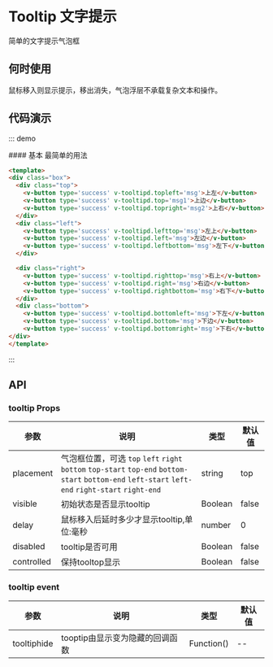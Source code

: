 <style scoped>
  .box {
    width: 500px;
    }
    .top {
        
      margin-left: 125px;
      
    }

    .left {
      float: left;
      width: 60px;
    }

    .right {
      width: 60px; 
      margin-left: 380px;
    }

    .bottom {
      clear: both;
      margin-left: 125px;
    }
    .ant-tooltip{
        margin:5px
    }
</style>
<script>
export default{
    data :function(){
        return {
            msg: '<em>LVison </em>',
            msg1: '<em>love</em>',
            msg2: '<em>jiangguagua</em>',
        }
    }
}
</script>

# Tooltip 文字提示
简单的文字提示气泡框

## 何时使用
鼠标移入则显示提示，移出消失，气泡浮层不承载复杂文本和操作。

## 代码演示

::: demo

<summary>
  #### 基本
  最简单的用法
</summary>

```html
<template>
<div class="box">
  <div class="top">
    <v-button type='success' v-tooltipd.topleft='msg'>上左</v-button>
    <v-button type='success' v-tooltipd.top='msg1'>上边</v-button>
    <v-button type='success' v-tooltipd.topright='msg2'>上右</v-button>
  </div>
  <div class="left">
    <v-button type='success' v-tooltipd.lefttop='msg'>左上</v-button>
    <v-button type='success' v-tooltipd.left='msg'>左边</v-button>
    <v-button type='success' v-tooltipd.leftbottom='msg'>左下</v-button>
  </div>

  <div class="right">
    <v-button type='success' v-tooltipd.righttop='msg'>右上</v-button>
    <v-button type='success' v-tooltipd.right='msg'>右边</v-button>
    <v-button type='success' v-tooltipd.rightbottom='msg'>右下</v-button>
  </div>
  <div class="bottom">
    <v-button type='success' v-tooltipd.bottomleft='msg'>下左</v-button>
    <v-button type='success' v-tooltipd.bottom='msg'>下边</v-button>
    <v-button type='success' v-tooltipd.bottomright='msg'>下右</v-button>
</div>
</template>
```
:::

## API
### tooltip Props

| 参数      | 说明          | 类型      | 默认值  |
|---------- |-------------- |----------  |-------- |
| placement | 气泡框位置，可选 `top` `left` `right` `bottom` `top-start` `top-end` `bottom-start` `bottom-end` `left-start` `left-end` `right-start` `right-end` | string     | top    |
| visible | 初始状态是否显示tooltip | Boolean |  false |
| delay | 鼠标移入后延时多少才显示tooltip,单位:毫秒| number |  0 |
| disabled | tooltip是否可用 | Boolean |  false |
| controlled | 保持tooltop显示 | Boolean |  false |

### tooltip event

| 参数      | 说明          | 类型      | 默认值  |
|---------- |-------------- |----------  |-------- |
| tooltiphide | tooptip由显示变为隐藏的回调函数 | Function() | -- |